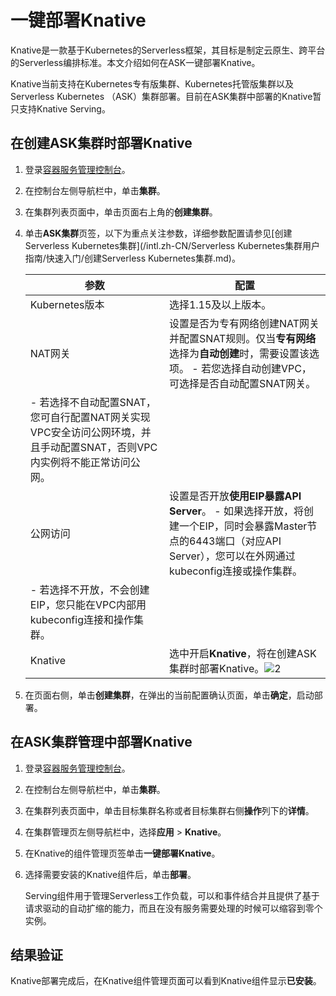 # 一键部署Knative

Knative是一款基于Kubernetes的Serverless框架，其目标是制定云原生、跨平台的Serverless编排标准。本文介绍如何在ASK一键部署Knative。

Knative当前支持在Kubernetes专有版集群、Kubernetes托管版集群以及Serverless Kubernetes （ASK）集群部署。目前在ASK集群中部署的Knative暂只支持Knative Serving。

## 在创建ASK集群时部署Knative

1.  登录[容器服务管理控制台](https://cs.console.aliyun.com)。

2.  在控制台左侧导航栏中，单击**集群**。

3.  在集群列表页面中，单击页面右上角的**创建集群**。

4.  单击**ASK集群**页签，以下为重点关注参数，详细参数配置请参见[创建Serverless Kubernetes集群](/intl.zh-CN/Serverless Kubernetes集群用户指南/快速入门/创建Serverless Kubernetes集群.md)。

    |参数|配置|
    |--|--|
    |Kubernetes版本|选择1.15及以上版本。|
    |NAT网关|设置是否为专有网络创建NAT网关并配置SNAT规则。仅当**专有网络**选择为**自动创建**时，需要设置该选项。    -   若您选择自动创建VPC，可选择是否自动配置SNAT网关。
    -   若选择不自动配置SNAT，您可自行配置NAT网关实现VPC安全访问公网环境，并且手动配置SNAT，否则VPC内实例将不能正常访问公网。 |
    |公网访问|设置是否开放**使用EIP暴露API Server**。    -   如果选择开放，将创建一个EIP，同时会暴露Master节点的6443端口（对应API Server），您可以在外网通过kubeconfig连接或操作集群。
    -   若选择不开放，不会创建EIP，您只能在VPC内部用kubeconfig连接和操作集群。 |
    |Knative|选中开启**Knative**，将在创建ASK集群时部署Knative。![2](https://static-aliyun-doc.oss-accelerate.aliyuncs.com/assets/img/zh-CN/2050821061/p170979.png) |

5.  在页面右侧，单击**创建集群**，在弹出的当前配置确认页面，单击**确定**，启动部署。


## 在ASK集群管理中部署Knative

1.  登录[容器服务管理控制台](https://cs.console.aliyun.com)。

2.  在控制台左侧导航栏中，单击**集群**。

3.  在集群列表页面中，单击目标集群名称或者目标集群右侧**操作**列下的**详情**。

4.  在集群管理页左侧导航栏中，选择**应用** \> **Knative**。

5.  在Knative的组件管理页签单击**一键部署Knative**。

6.  选择需要安装的Knative组件后，单击**部署**。

    Serving组件用于管理Serverless工作负载，可以和事件结合并且提供了基于请求驱动的自动扩缩的能力，而且在没有服务需要处理的时候可以缩容到零个实例。


## 结果验证

Knative部署完成后，在Knative组件管理页面可以看到Knative组件显示**已安装**。

